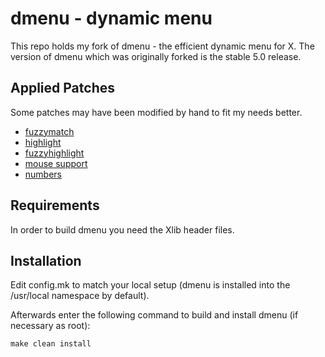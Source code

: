 # dmenu - dynamic menu

This repo holds my fork of dmenu - the efficient dynamic menu for X.
The version of dmenu which was originally forked is the stable 5.0
release.

## Applied Patches

Some patches may have been modified by hand to fit my needs better.

- [fuzzymatch](https://tools.suckless.org/dmenu/patches/fuzzymatch/)
- [highlight](https://tools.suckless.org/dmenu/patches/highlight/)
- [fuzzyhighlight](https://tools.suckless.org/dmenu/patches/fuzzyhighlight/)
- [mouse support](https://tools.suckless.org/dmenu/patches/mouse-support/)
- [numbers](https://tools.suckless.org/dmenu/patches/numbers/)

## Requirements

In order to build dmenu you need the Xlib header files.

## Installation

Edit config.mk to match your local setup (dmenu is installed into
the /usr/local namespace by default).

Afterwards enter the following command to build and install dmenu
(if necessary as root):

    make clean install

